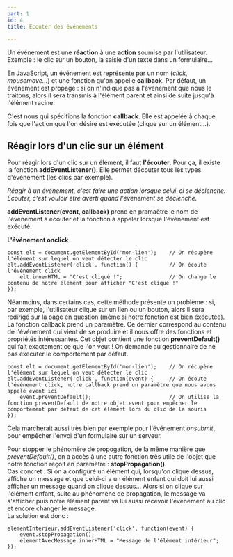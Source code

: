 ```yaml
---
part: 1
id: 4
title: Écouter des événements

---
```

Un événement est une **réaction** à une **action** soumise par l'utilisateur. Exemple : le clic sur un bouton, la saisie d'un texte dans un formulaire...

En JavaScript, un événement est représente par un nom (_click, mousemove..._) et une fonction qu'on appelle **callback**. Par défaut, un événement est propagé : si on n'indique pas à l'événement que nous le traitons, alors il sera transmis à l'élément parent et ainsi de suite jusqu'à l'élément racine.

C'est nous qui spécifions la fonction **callback**. Elle est appelée à chaque fois que l'action que l'on désire est exécutée (clique sur un élément...).

## Réagir lors d'un clic sur un élément

Pour réagir lors d'un clic sur un élément, il faut **l'écouter**. Pour ça, il existe la fonction **addEventListener()**. Elle permet découter tous les types d'événement (les clics par exemple).

_Réagir à un événement, c'est faire une action lorsque celui-ci se déclenche. Écouter, c'est vouloir être averti quand l'événement se déclenche._

**addEventListener(event, callback)** prend en pramaètre le nom de l'événement à écouter et la fonction à appeler lorsque l'événement est exécuté.

**L'événement onclick**

    const elt = document.getElementById('mon-lien');    // On récupère l'élément sur lequel on veut détecter le clic
    elt.addEventListener('click', function() {          // On écoute l'événement click
        elt.innerHTML = "C'est cliqué !";               // On change le contenu de notre élément pour afficher "C'est cliqué !"
    });

Néanmoins, dans certains cas, cette méthode présente un problème : si, par exemple, l'utilisateur clique sur un lien ou un bouton, alors il sera redirigé sur la page en question (même si notre fonction est bien éxécutée).  
La fonction callback prend un paramètre. Ce dernier correspond au contenu de l'événement qui vient de se produire et il nous offre des fonctions et propriétés intéressantes. Cet objet contient une fonction **preventDefault()** qui fait exactement ce que l'on veut ! On demande au gestionnaire de ne pas éxecuter le comportement par défaut.

    const elt = document.getElementById('mon-lien');    // On récupère l'élément sur lequel on veut détecter le clic
    elt.addEventListener('click', function(event) {     // On écoute l'événement click, notre callback prend un paramètre que nous avons appelé event ici
        event.preventDefault();                         // On utilise la fonction preventDefault de notre objet event pour empêcher le comportement par défaut de cet élément lors du clic de la souris
    });  

Cela marcherait aussi très bien par exemple pour l'événement _onsubmit_, pour empêcher l'envoi d'un formulaire sur un serveur.

Pour stopper le phénomère de propogation, de la même manière que _preventDefault()_, on a accès à une autre fonction très utile de l'objet que notre fonction reçoit en paramètre : **stopPropagation()**.  
Cas concret : Si on a configuré un élément qui, lorsqu'on clique dessus, affiche un message et que celui-ci a un élément enfant qui doit lui aussi afficher un message quand on clique dessus... Alors si on clique sur l'élément enfant, suite au phénomène de propagation, le message va s'afficher puis notre élément parent va lui aussi recevoir l'événement au clic et encore changer le message.  
La solution est donc :

    elementInterieur.addEventListener('click', function(event) {
        event.stopPropagation();
        elementAvecMessage.innerHTML = "Message de l'élément intérieur";
    });